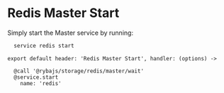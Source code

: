 
# Redis Master Start

Simply start the Master service by running:

```bash
  service redis start
```

    export default header: 'Redis Master Start', handler: (options) ->
      
      @call '@rybajs/storage/redis/master/wait'
      @service.start
        name: 'redis'
